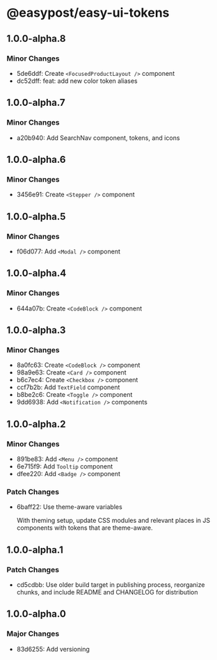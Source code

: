 # @easypost/easy-ui-tokens

## 1.0.0-alpha.8

### Minor Changes

- 5de6ddf: Create `<FocusedProductLayout />` component
- dc52dff: feat: add new color token aliases

## 1.0.0-alpha.7

### Minor Changes

- a20b940: Add SearchNav component, tokens, and icons

## 1.0.0-alpha.6

### Minor Changes

- 3456e91: Create `<Stepper />` component

## 1.0.0-alpha.5

### Minor Changes

- f06d077: Add `<Modal />` component

## 1.0.0-alpha.4

### Minor Changes

- 644a07b: Create `<CodeBlock />` component

## 1.0.0-alpha.3

### Minor Changes

- 8a0fc63: Create `<CodeBlock />` component
- 98a9e63: Create `<Card />` component
- b6c7ec4: Create `<Checkbox />` component
- ccf7b2b: Add `TextField` component
- b8be2c6: Create `<Toggle />` component
- 9dd6938: Add `<Notification />` components

## 1.0.0-alpha.2

### Minor Changes

- 891be83: Add `<Menu />` component
- 6e715f9: Add `Tooltip` component
- dfee220: Add `<Badge />` component

### Patch Changes

- 6baff22: Use theme-aware variables

  With theming setup, update CSS modules and relevant places in JS components with tokens that are theme-aware.

## 1.0.0-alpha.1

### Patch Changes

- cd5cdbb: Use older build target in publishing process, reorganize chunks, and include README and CHANGELOG for distribution

## 1.0.0-alpha.0

### Major Changes

- 83d6255: Add versioning
